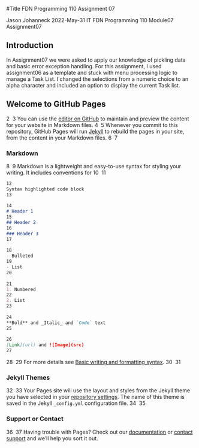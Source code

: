 #Title
FDN Programming 110 Assignment 07

Jason Johanneck
2022-May-31
IT FDN Programming 110
Module07 Assignment07

## Introduction
In Assignment07 we were asked to apply our knowledge of pickling data and basic error exception handling. For this assignment, I used assignment06 as a template and stuck with menu processing logic to manage a Task List.  I changed the selections from a numeric choice to an alpha character and included an option to display the current Task list.


## Welcome to GitHub Pages
2
​
3
You can use the [editor on GitHub](https://github.com/jjohanne514/FDN_110_Assignment07/edit/gh-pages/index.md) to maintain and preview the content for your website in Markdown files.
4
​
5
Whenever you commit to this repository, GitHub Pages will run [Jekyll](https://jekyllrb.com/) to rebuild the pages in your site, from the content in your Markdown files.
6
​
7
### Markdown
8
​
9
Markdown is a lightweight and easy-to-use syntax for styling your writing. It includes conventions for
10
​
11
```markdown
12
Syntax highlighted code block
13
​
14
# Header 1
15
## Header 2
16
### Header 3
17
​
18
- Bulleted
19
- List
20
​
21
1. Numbered
22
2. List
23
​
24
**Bold** and _Italic_ and `Code` text
25
​
26
[Link](url) and ![Image](src)
27
```
28
​
29
For more details see [Basic writing and formatting syntax](https://docs.github.com/en/github/writing-on-github/getting-started-with-writing-and-formatting-on-github/basic-writing-and-formatting-syntax).
30
​
31
### Jekyll Themes
32
​
33
Your Pages site will use the layout and styles from the Jekyll theme you have selected in your [repository settings](https://github.com/jjohanne514/FDN_110_Assignment07/settings/pages). The name of this theme is saved in the Jekyll `_config.yml` configuration file.
34
​
35
### Support or Contact
36
​
37
Having trouble with Pages? Check out our [documentation](https://docs.github.com/categories/github-pages-basics/) or [contact support](https://support.github.com/contact) and we’ll help you sort it out.
